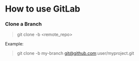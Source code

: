 # How to use GitLab

### Clone a Branch 

> git clone -b <branch> <remote_repo>

Example:

>git clone -b my-branch git@github.com:user/myproject.git
